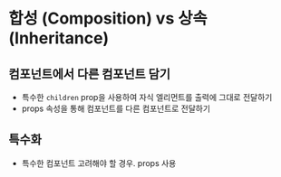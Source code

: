 # 합성 (Composition) vs 상속 (Inheritance)

## 컴포넌트에서 다른 컴포넌트 담기

- 특수한 `children` prop을 사용하여 자식 엘리먼트를 출력에 그대로 전달하기
- props 속성을 통해 컴포넌트를 다른 컴포넌트로 전달하기

## 특수화
- 특수한 컴포넌트 고려해야 할 경우. props 사용
